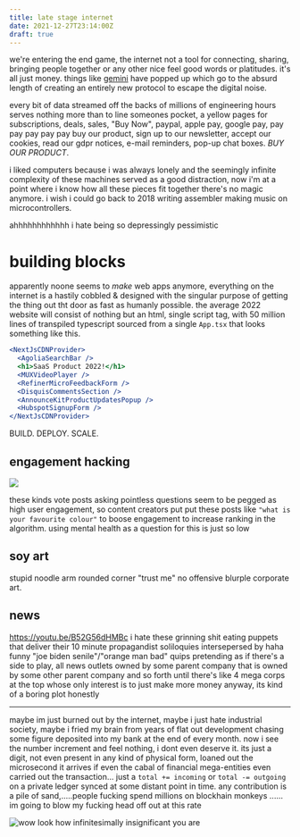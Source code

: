 ```yaml
---
title: late stage internet
date: 2021-12-27T23:14:00Z
draft: true
---
```


we're entering the end game, the internet not a tool for connecting, sharing,
bringing people together or any other nice feel good words or platitudes. it's
all just money. things like [gemini](https://gemini.circumlunar.space/) have
popped up which go to the absurd length of creating an entirely new protocol to
escape the digital noise.

every bit of data streamed off the backs of millions of engineering hours serves
nothing more than to line someones pocket, a yellow pages for subscriptions,
deals, sales, "Buy Now", paypal, apple pay, google pay, pay pay pay pay pay buy
our product, sign up to our newsletter, accept our cookies, read our gdpr
notices, e-mail reminders, pop-up chat boxes. _BUY OUR PRODUCT_.

i liked computers because i was always lonely and the seemingly infinite
complexity of these machines served as a good distraction, now i'm at a point
where i know how all these pieces fit together there's no magic anymore. i wish
i could go back to 2018 writing assembler making music on microcontrollers.

ahhhhhhhhhhhh i hate being so depressingly pessimistic

# building blocks

apparently noone seems to _make_ web apps anymore, everything on the internet is
a hastily cobbled & designed with the singular purpose of getting the thing out
tht door as fast as humanly possible. the average 2022 website will consist of
nothing but an html, single script tag, with 50 million lines of transpiled
typescript sourced from a single `App.tsx` that looks something like this.

```jsx
<NextJsCDNProvider>
  <AgoliaSearchBar />
  <h1>SaaS Product 2022!</h1>
  <MUXVideoPlayer />
  <RefinerMicroFeedbackForm />
  <DisquisCommentsSection />
  <AnnounceKitProductUpdatesPopup />
  <HubspotSignupForm />
</NextJsCDNProvider>
```

BUILD. DEPLOY. SCALE.

## engagement hacking

![](https://ftp.cass.si/0y960tg0~.png)

these kinds vote posts asking pointless questions seem to be pegged as high user
engagement, so content creators put put these posts like
`"what is your favourite colour"` to boose engagement to increase ranking in the
algorithm. using mental health as a question for this is just so low

## soy art

stupid noodle arm rounded corner "trust me" no offensive blurple corporate art.

## news

<https://youtu.be/B52G56dHMBc> i hate these grinning shit eating puppets that
deliver their 10 minute propagandist soliloquies intersepersed by haha funny
"joe biden senile"/"orange man bad" quips pretending as if there's a side to
play, all news outlets owned by some parent company that is owned by some other
parent company and so forth until there's like 4 mega corps at the top whose
only interest is to just make more money anyway, its kind of a boring plot
honestly

---

maybe im just burned out by the internet, maybe i just hate industrial society,
maybe i fried my brain from years of flat out development chasing some figure
deposited into my bank at the end of every month. now i see the number increment
and feel nothing, i dont even deserve it. its just a digit, not even present in
any kind of physical form, loaned out the microsecond it arrives if even the
cabal of financial mega-entities even carried out the transaction... just a
`total += incoming` or `total -= outgoing` on a private ledger synced at some
distant point in time. any contribution is a pile of sand,.....people fucking
spend millions on blockhain monkeys ...... im going to blow my fucking head off
out at this rate

![wow look how infinitesimally insignificant you are](https://ftp.cass.si/49m=wr75..jpeg)
